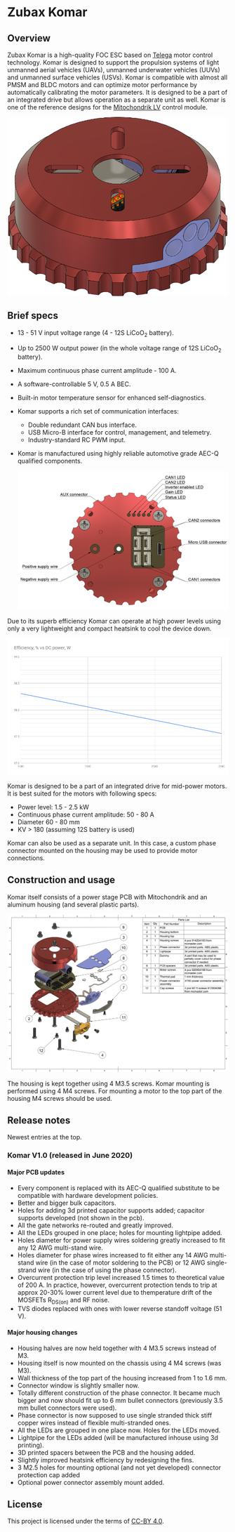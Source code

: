 # Zubax Komar

## Overview

Zubax Komar is a high-quality FOC ESC based on [Telega](https://zubax.com/technologies/telega) motor control technology. Komar is designed to support the propulsion systems of light unmanned aerial vehicles (UAVs), unmanned underwater vehicles (UUVs) and unmanned surface vehicles (USVs). Komar is compatible with almost all PMSM and BLDC motors and can optimize motor performance by automatically calibrating the motor parameters. It is designed to be a part of an integrated drive but allows operation as a separate unit as well. Komar is one of the reference designs for the [Mitochondrik LV](https://zubax.com/products/mitochondrik-lv) control module.

<p align="center">
<img src="pics/Komar.png" alt="drawing" width="500"/>
</p>

## Brief specs

* 13 - 51 V input voltage range (4 - 12S LiCoO<sub>2</sub> battery).
* Up to 2500 W output power (in the whole voltage range of 12S LiCoO<sub>2</sub> battery).
* Maximum continuous phase current amplitude - 100 A.
*  A software-controllable 5 V, 0.5 A BEC.
*  Built-in motor temperature sensor for enhanced self-diagnostics.
* Komar supports a rich set of communication interfaces:
  * Double redundant CAN bus interface.
  * USB Micro-B interface for control, management, and telemetry.
  * Industry-standard RC PWM input.

* Komar is manufactured using highly reliable automotive grade AEC-Q qualified components.

  <img src="pics/connectors leds.png" alt="Komar connectors and LEDs placement" style="zoom:50%;"/>

Due to its superb efficiency Komar can operate at high power levels using only a very lightweight and compact heatsink to cool the device down. 

![](pics/Efficiency.png)

Komar is designed to be a part of an integrated drive for mid-power motors. It is best suited for the motors with following specs:

* Power level: 1.5 - 2.5 kW
* Continuous phase current amplitude: 50 - 80 A
* Diameter 60 - 80 mm
* KV > 180 (assuming 12S battery is used)

Komar can also be used as a separate unit. In this case, a custom phase connector mounted on the housing may be used to provide motor connections.

## Construction and usage

Komar itself consists of a power stage PCB with Mitochondrik and an aluminum housing (and several plastic parts).

<img src="pics/blow scheme.png" alt="Komar blow scheme" style="zoom:100%;"/>

The housing is kept together using 4 M3.5 screws. Komar mounting is performed using 4 M4 screws. For mounting a motor to the top part of the housing M4 screws should be used. 

## Release notes

Newest entries at the top.

### Komar V1.0 (released in June 2020)

#### Major PCB updates

* Every component is replaced with its AEC-Q qualified substitute to be compatible with hardware development policies.
* Better and bigger bulk capacitors.
* Holes for adding 3d printed capacitor supports added; capacitor supports  developed (not shown in the pcb).
* All the gate networks re-routed and greatly improved.
* All the LEDs grouped in one place; holes for mounting lightpipe added.
* Holes diameter for power supply wires soldering greatly increased to fit any 12 AWG multi-stand wire.
* Holes diameter for phase wires increased to fit either any 14 AWG multi-stand wire (in the case of motor soldering to the PCB) or 12 AWG single-strand wire (in the case of using the phase connector).
* Overcurrent protection trip level increased 1.5 times to theoretical value of 200 A. In practice, however, overcurrent protection tends to trip at approx 20-30% lower current level due to themperature drift of the MOSFETs R<sub>DS(on)</sub> and RF noise. 
* TVS diodes replaced with ones with lower reverse standoff voltage (51 V).

#### Major housing changes

* Housing halves are now held together with 4 M3.5 screws instead of M3.
* Housing itself is now mounted on the chassis using 4 M4 screws (was M3).
* Wall thickness of the top part of the housing increased from 1 to 1.6 mm.
* Connector window is slightly smaller now.
* Totally different construction of the phase connector. It became much bigger and now should fit up to 6 mm bullet connectors (previously 3.5 mm bullet connectors were used).
* Phase connector is now supposed to use single stranded thick stiff copper wires instead of flexible multi-stranded ones.    
* All the LEDs are grouped in one place now. Holes for the LEDs moved.
* Lightpipe for the LEDs added (will be manufactured inhouse using 3d printing).
* 3D printed spacers between the PCB and the housing added. 
* Slightly improved heatsink efficiency by redesigning the fins.
* 3 M2.5 holes for mounting optional (and not yet developed) connector protection cap added
* Optional power connector assembly  mount added. 

## License

This project is licensed under the terms of [CC-BY 4.0](https://creativecommons.org/licenses/by/4.0/).
